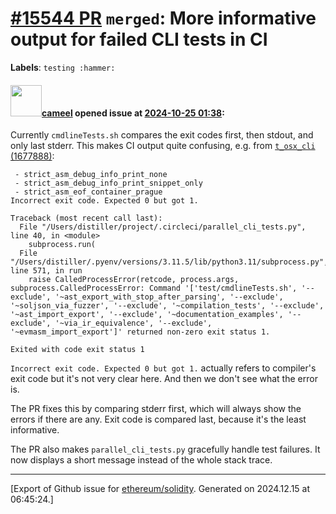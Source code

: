 # [\#15544 PR](https://github.com/ethereum/solidity/pull/15544) `merged`: More informative output for failed CLI tests in CI
**Labels**: `testing :hammer:`


#### <img src="https://avatars.githubusercontent.com/u/137030?v=4" width="50">[cameel](https://github.com/cameel) opened issue at [2024-10-25 01:38](https://github.com/ethereum/solidity/pull/15544):

Currently `cmdlineTests.sh` compares the exit codes first, then stdout, and only last stderr. This makes CI output quite confusing, e.g. from [`t_osx_cli` (1677888)](https://app.circleci.com/pipelines/github/ethereum/solidity/36701/workflows/51f34d8f-cc88-4b92-a6ed-7505feff5897/jobs/1677888):

```
 - strict_asm_debug_info_print_none
 - strict_asm_debug_info_print_snippet_only
 - strict_asm_eof_container_prague
Incorrect exit code. Expected 0 but got 1.

Traceback (most recent call last):
  File "/Users/distiller/project/.circleci/parallel_cli_tests.py", line 40, in <module>
    subprocess.run(
  File "/Users/distiller/.pyenv/versions/3.11.5/lib/python3.11/subprocess.py", line 571, in run
    raise CalledProcessError(retcode, process.args,
subprocess.CalledProcessError: Command '['test/cmdlineTests.sh', '--exclude', '~ast_export_with_stop_after_parsing', '--exclude', '~soljson_via_fuzzer', '--exclude', '~compilation_tests', '--exclude', '~ast_import_export', '--exclude', '~documentation_examples', '--exclude', '~via_ir_equivalence', '--exclude', '~evmasm_import_export']' returned non-zero exit status 1.

Exited with code exit status 1
```

`Incorrect exit code. Expected 0 but got 1.` actually refers to compiler's exit code but it's not very clear here. And then we don't see what the error is.

The PR fixes this by comparing stderr first, which will always show the errors if there are any. Exit code is compared last, because it's the least informative.

The PR also makes `parallel_cli_tests.py` gracefully handle test failures. It now displays a short message instead of the whole stack trace.




-------------------------------------------------------------------------------



[Export of Github issue for [ethereum/solidity](https://github.com/ethereum/solidity). Generated on 2024.12.15 at 06:45:24.]
